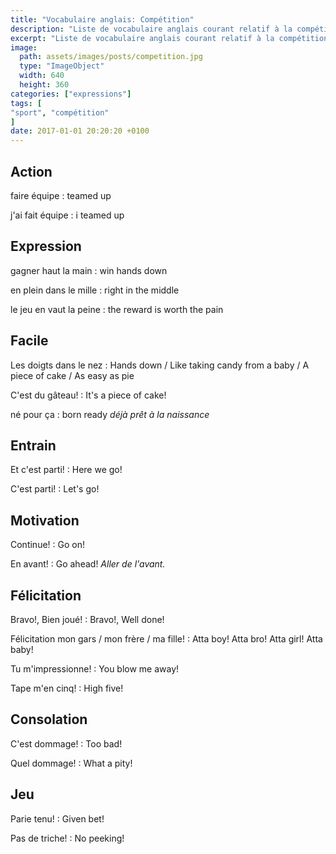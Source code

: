 ```yaml
---
title: "Vocabulaire anglais: Compétition"
description: "Liste de vocabulaire anglais courant relatif à la compétition."
excerpt: "Liste de vocabulaire anglais courant relatif à la compétition."
image:
  path: assets/images/posts/competition.jpg
  type: "ImageObject"
  width: 640
  height: 360
categories: ["expressions"]
tags: [
"sport", "compétition"
]
date: 2017-01-01 20:20:20 +0100
---
```


## Action

faire équipe
: teamed up

j'ai fait équipe
: i teamed up


## Expression

gagner haut la main
: win hands down

en plein dans le mille
: right in the middle

le jeu en vaut la peine
: the reward is worth the pain


## Facile

Les doigts dans le nez
: Hands down / Like taking candy from a baby / A piece of cake / As easy as pie

C'est du gâteau!
: It's a piece of cake!

né pour ça
: born ready
*déjà prêt à la naissance*


## Entrain

Et c'est parti!
: Here we go!

C'est parti!
: Let's go!


## Motivation

Continue!
: Go on!

En avant!
: Go ahead!
*Aller de l'avant.*

## Félicitation

Bravo!, Bien joué!
: Bravo!, Well done!

Félicitation mon gars / mon frère / ma fille!
: Atta boy! Atta bro! Atta girl! Atta baby!

Tu m'impressionne!
: You blow me away!

Tape m'en cinq!
: High five!


## Consolation

C'est dommage!
: Too bad!

Quel dommage!
: What a pity!


## Jeu

Parie tenu!
: Given bet!

Pas de triche!
: No peeking!
